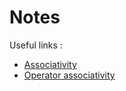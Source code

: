 
# Notes #

Useful links :

 - [Associativity](https://en.wikipedia.org/wiki/Associative_property)
 - [Operator associativity](https://en.wikipedia.org/wiki/Operator_associativity)
